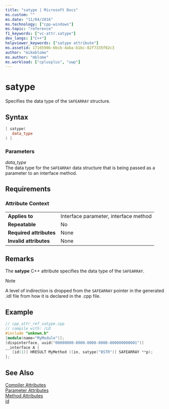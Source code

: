 ```yaml
---
title: "satype | Microsoft Docs"
ms.custom: ""
ms.date: "11/04/2016"
ms.technology: ["cpp-windows"]
ms.topic: "reference"
f1_keywords: ["vc-attr.satype"]
dev_langs: ["C++"]
helpviewer_keywords: ["satype attribute"]
ms.assetid: 1716590b-6bcb-4aba-b1bc-82f7335f02c3
author: "mikeblome"
ms.author: "mblome"
ms.workload: ["cplusplus", "uwp"]
---
```

# satype
Specifies the data type of the `SAFEARRAY` structure.  
  
## Syntax  
  
```cpp  
[ satype(  
   data_type  
) ]  
```  
  
### Parameters  
 *data_type*  
 The data type for the `SAFEARRAY` data structure that is being passed as a parameter to an interface method.  
  
## Requirements  
  
### Attribute Context  
  
|||  
|-|-|  
|**Applies to**|Interface parameter, interface method|  
|**Repeatable**|No|  
|**Required attributes**|None|  
|**Invalid attributes**|None|  
  
## Remarks  
 The **satype** C++ attribute specifies the data type of the `SAFEARRAY`.  
  
> [!NOTE]
>  A level of indirection is dropped from the `SAFEARRAY` pointer in the generated .idl file from how it is declared in the .cpp file.  
  
## Example  
  
```cpp  
// cpp_attr_ref_satype.cpp  
// compile with: /LD  
#include "unknwn.h"  
[module(name="MyModule")];  
[dispinterface, uuid("00000000-0000-0000-0000-000000000001")]  
__interface A {  
   [id(1)] HRESULT MyMethod ([in, satype("BSTR")] SAFEARRAY **p);  
};  
```  
  
## See Also  
 [Compiler Attributes](../windows/compiler-attributes.md)   
 [Parameter Attributes](../windows/parameter-attributes.md)   
 [Method Attributes](../windows/method-attributes.md)   
 [id](../windows/id.md)   